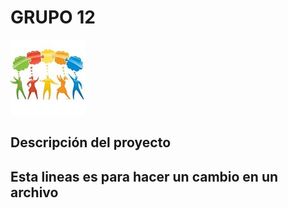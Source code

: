 # GRUPO 12

![Equipo 12](equipo.jpg)

## Descripción del proyecto

## Esta lineas es para hacer un cambio en un archivo
